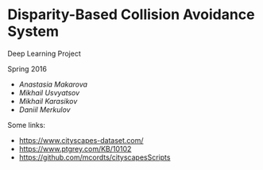# Disparity-Based Collision Avoidance System

Deep Learning Project

Spring 2016

* _Anastasia Makarova_
* _Mikhail Usvyatsov_
* _Mikhail Karasikov_
* _Daniil Merkulov_

Some links:
* https://www.cityscapes-dataset.com/
* https://www.ptgrey.com/KB/10102
* https://github.com/mcordts/cityscapesScripts
